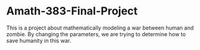 # Amath-383-Final-Project
This is a project about mathematically modeling a war between human and zombie. 
By changing the parameters, we are trying to determine how to save humanity in this war. 
